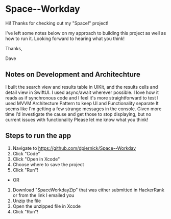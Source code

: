 # Space--Workday

Hi! Thanks for checking out my "Space!" project!

I've left some notes below on my approach to building this project as well as how to run it. Looking forward to hearing what you think!

Thanks,

Dave


## Notes on Development and Architechture
I built the search view and results table in UIKit, and the results cells and detail view in SwiftUI.
I used async/await wherever possible. I love how it reads as if synchronous code and I feel it's more straightforward to test
I used MVVM Architecture Pattern to keep UI and Functionality separate
It seems like I'm getting a few strange messages in the console.
Given more time I’d investigate the cause and get those to stop displaying, but no current issues with functionality
Please let me know what you think!

## Steps to run the app
1. Navigate to https://github.com/dpiernick/Space--Workday
2. Click "Code"
3. Click "Open in Xcode"
4. Choose where to save the project
5. Click "Run"!
 - OR
1. Download "SpaceWorkdayZip" that was either submitted in HackerRank or from the link I emailed you
2. Unzip the file
3. Open the unzipped file in Xcode
4. Click "Run"!
